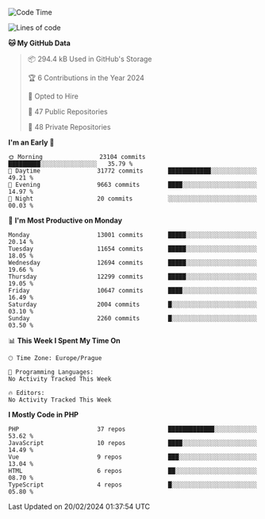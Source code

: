 <!--START_SECTION:waka-->
![Code Time](http://img.shields.io/badge/Code%20Time-1%2C583%20hrs%2058%20mins-blue)

![Lines of code](https://img.shields.io/badge/From%20Hello%20World%20I%27ve%20Written-20.3%20million%20lines%20of%20code-blue)

**🐱 My GitHub Data** 

> 📦 294.4 kB Used in GitHub's Storage 
 > 
> 🏆 6 Contributions in the Year 2024
 > 
> 💼 Opted to Hire
 > 
> 📜 47 Public Repositories 
 > 
> 🔑 48 Private Repositories 
 > 
**I'm an Early 🐤** 

```text
🌞 Morning                23104 commits       █████████░░░░░░░░░░░░░░░░   35.79 % 
🌆 Daytime                31772 commits       ████████████░░░░░░░░░░░░░   49.21 % 
🌃 Evening                9663 commits        ████░░░░░░░░░░░░░░░░░░░░░   14.97 % 
🌙 Night                  20 commits          ░░░░░░░░░░░░░░░░░░░░░░░░░   00.03 % 
```
📅 **I'm Most Productive on Monday** 

```text
Monday                   13001 commits       █████░░░░░░░░░░░░░░░░░░░░   20.14 % 
Tuesday                  11654 commits       █████░░░░░░░░░░░░░░░░░░░░   18.05 % 
Wednesday                12694 commits       █████░░░░░░░░░░░░░░░░░░░░   19.66 % 
Thursday                 12299 commits       █████░░░░░░░░░░░░░░░░░░░░   19.05 % 
Friday                   10647 commits       ████░░░░░░░░░░░░░░░░░░░░░   16.49 % 
Saturday                 2004 commits        █░░░░░░░░░░░░░░░░░░░░░░░░   03.10 % 
Sunday                   2260 commits        █░░░░░░░░░░░░░░░░░░░░░░░░   03.50 % 
```


📊 **This Week I Spent My Time On** 

```text
🕑︎ Time Zone: Europe/Prague

💬 Programming Languages: 
No Activity Tracked This Week

🔥 Editors: 
No Activity Tracked This Week
```

**I Mostly Code in PHP** 

```text
PHP                      37 repos            █████████████░░░░░░░░░░░░   53.62 % 
JavaScript               10 repos            ████░░░░░░░░░░░░░░░░░░░░░   14.49 % 
Vue                      9 repos             ███░░░░░░░░░░░░░░░░░░░░░░   13.04 % 
HTML                     6 repos             ██░░░░░░░░░░░░░░░░░░░░░░░   08.70 % 
TypeScript               4 repos             █░░░░░░░░░░░░░░░░░░░░░░░░   05.80 % 
```




 Last Updated on 20/02/2024 01:37:54 UTC
<!--END_SECTION:waka-->
<!--
**AlexKratky/AlexKratky** is a ✨ _special_ ✨ repository because its `README.md` (this file) appears on your GitHub profile.

Here are some ideas to get you started:

- 🔭 I’m currently working on ...
- 🌱 I’m currently learning ...
- 👯 I’m looking to collaborate on ...
- 🤔 I’m looking for help with ...
- 💬 Ask me about ...
- 📫 How to reach me: ...
- 😄 Pronouns: ...
- ⚡ Fun fact: ...
-->
